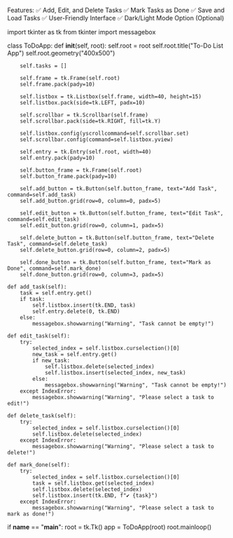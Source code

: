 Features:
✅ Add, Edit, and Delete Tasks
✅ Mark Tasks as Done
✅ Save and Load Tasks
✅ User-Friendly Interface
✅ Dark/Light Mode Option (Optional)



import tkinter as tk
from tkinter import messagebox

class ToDoApp:
    def __init__(self, root):
        self.root = root
        self.root.title("To-Do List App")
        self.root.geometry("400x500")
        
        self.tasks = []
        
        self.frame = tk.Frame(self.root)
        self.frame.pack(pady=10)
        
        self.listbox = tk.Listbox(self.frame, width=40, height=15)
        self.listbox.pack(side=tk.LEFT, padx=10)
        
        self.scrollbar = tk.Scrollbar(self.frame)
        self.scrollbar.pack(side=tk.RIGHT, fill=tk.Y)
        
        self.listbox.config(yscrollcommand=self.scrollbar.set)
        self.scrollbar.config(command=self.listbox.yview)
        
        self.entry = tk.Entry(self.root, width=40)
        self.entry.pack(pady=10)
        
        self.button_frame = tk.Frame(self.root)
        self.button_frame.pack(pady=10)
        
        self.add_button = tk.Button(self.button_frame, text="Add Task", command=self.add_task)
        self.add_button.grid(row=0, column=0, padx=5)
        
        self.edit_button = tk.Button(self.button_frame, text="Edit Task", command=self.edit_task)
        self.edit_button.grid(row=0, column=1, padx=5)
        
        self.delete_button = tk.Button(self.button_frame, text="Delete Task", command=self.delete_task)
        self.delete_button.grid(row=0, column=2, padx=5)
        
        self.done_button = tk.Button(self.button_frame, text="Mark as Done", command=self.mark_done)
        self.done_button.grid(row=0, column=3, padx=5)
        
    def add_task(self):
        task = self.entry.get()
        if task:
            self.listbox.insert(tk.END, task)
            self.entry.delete(0, tk.END)
        else:
            messagebox.showwarning("Warning", "Task cannot be empty!")
        
    def edit_task(self):
        try:
            selected_index = self.listbox.curselection()[0]
            new_task = self.entry.get()
            if new_task:
                self.listbox.delete(selected_index)
                self.listbox.insert(selected_index, new_task)
            else:
                messagebox.showwarning("Warning", "Task cannot be empty!")
        except IndexError:
            messagebox.showwarning("Warning", "Please select a task to edit!")
        
    def delete_task(self):
        try:
            selected_index = self.listbox.curselection()[0]
            self.listbox.delete(selected_index)
        except IndexError:
            messagebox.showwarning("Warning", "Please select a task to delete!")
        
    def mark_done(self):
        try:
            selected_index = self.listbox.curselection()[0]
            task = self.listbox.get(selected_index)
            self.listbox.delete(selected_index)
            self.listbox.insert(tk.END, f"✔ {task}")
        except IndexError:
            messagebox.showwarning("Warning", "Please select a task to mark as done!")

if __name__ == "__main__":
    root = tk.Tk()
    app = ToDoApp(root)
    root.mainloop()
